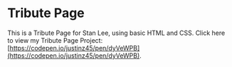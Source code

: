 # Tribute Page

This is a Tribute Page for Stan Lee, using basic HTML and CSS.
Click here to view my Tribute Page Project: [https://codepen.io/justinz45/pen/dyVeWPB](https://codepen.io/justinz45/pen/dyVeWPB).


